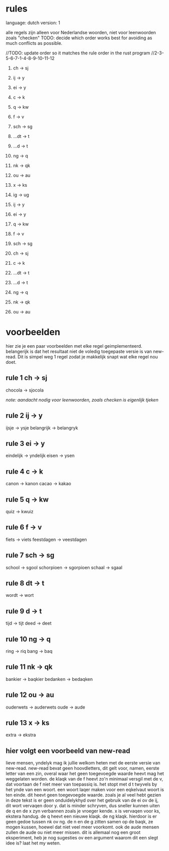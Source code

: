 # rules

language: dutch
version: 1

alle regels zijn alleen voor Nederlandse woorden, niet voor leenwoorden zoals "checken"
TODO: decide which order works best for avoiding as much conflicts as possible.

//TODO: update order so it matches the rule order in the rust program
//2-3-5-6-7-1-4-8-9-10-11-12
1. ch -> sj 
2. ij -> y
3. ei -> y 
4. c -> k
5. q -> kw
6. f -> v
7. sch -> sg
8. ...dt -> t
9. ...d -> t
10. ng -> q
11. nk -> qk
12. ou -> au
13. x -> ks
14. ig -> ug

1. ij -> y
2. ei -> y
3. q -> kw
4.  f -> v
5. sch -> sg
6. ch -> sj
7. c -> k
8. ...dt -> t
9. ...d -> t
10. ng -> q
11. nk -> qk
12. ou -> au


# voorbeelden

hier zie je een paar voorbeelden met elke regel geimplementeerd.
belangerijk is dat het resultaat niet de voledig toegepaste versie is van new-read. Dit is simpel weg 1 regel zodat je makkelijk snapt wat elke regel nou doet.

## rule 1 ch -> sj

chocola -> sjocola

_note: aandacht nodig voor leenwoorden, zoals checken is eigenlijk tjeken_


## rule 2 ij -> y

ijsje -> ysje
belangrijk -> belangryk

## rule 3 ei -> y

eindelijk -> yndelijk
eisen -> ysen


## rule 4 c -> k

canon -> kanon
cacao -> kakao

## rule 5 q -> kw

quiz -> kwuiz


## rule 6 f -> v

fiets -> viets
feestdagen -> veestdagen

## rule 7 sch -> sg

school -> sgool
schorpioen -> sgorpioen
schaal -> sgaal



## rule 8 dt -> t

wordt -> wort


## rule 9 d -> t

tijd -> tijt
deed -> deet


## rule 10 ng -> q

ring -> riq
bang -> baq

## rule 11 nk -> qk

bankier -> baqkier
bedanken -> bedaqken

## rule 12 ou -> au

ouderwets -> auderwets
oude -> aude

## rule 13 x -> ks

extra -> ekstra

## hier volgt een voorbeeld van new-read

lieve mensen, yndelyk mag ik jullie welkom heten met de eerste versie van new-read.
new-read bevat geen hoovdletters, dit gelt voor, namen, eerste letter van een zin, overal waar het geen toegevoegde waarde heevt mag het weggelaten worden.
de klaqk van de f heevt zo'n minimaal versgil met de v, dat voortaan de f niet meer van toepassiq is.
het stopt met d t twyvels by het ynde van een woort. een woort laqer maken voor een eqkelvaut woort is ten einde. dit heevt geen toegevoegde waarde.
zoals je al veel hebt gezien in deze tekst is er geen onduidelykhyd over het gebruik van de ei ov de ij, dit wort vervaqen door y. dat is minder schryven, dus sneller kunnen uiten
de q en de x zyn verbannen zoals je vroeger kende. x is vervaqen voor ks, ekstera handug.
de q heevt een nieuwe klaqk. de ng klaqk.
hierdoor is er geen gedoe tussen nk ov ng. de n en de g zitten samen op de baqk, ze mogen kussen, hoewel dat niet veel meer voorkomt.
ook de aude mensen zullen de aude ou niet meer missen.
dit is allemaal nog een groot eksperiment, heb je nog sugesties ov een argument waarom dit een slegt idee is? laat het my weten.

